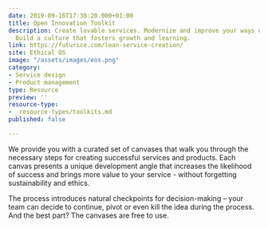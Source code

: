```yaml
---
date: 2019-09-16T17:30:20.000+01:00
title: Open Innovation Toolkit
description: Create lovable services. Modernize and improve your ways of working.
  Build a culture that fosters growth and learning.
link: https://futurice.com/lean-service-creation/
site: Ethical OS
image: "/assets/images/eos.png"
category:
- Service design
- Product management
type: Resource
preview: ''
resource-type:
- _resource-types/toolkits.md
published: false

---
```

We provide you with a curated set of canvases that walk you through the necessary steps for creating successful services and products. Each canvas presents a unique development angle that increases the likelihood of success and brings more value to your service - without forgetting sustainability and ethics. 

The process introduces natural checkpoints for decision-making – your team can decide to continue, pivot or even kill the idea during the process. And the best part? The canvases are free to use.